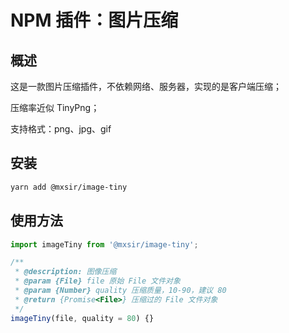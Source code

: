 # NPM 插件：图片压缩

## 概述

这是一款图片压缩插件，不依赖网络、服务器，实现的是客户端压缩；

压缩率近似 TinyPng；

支持格式：png、jpg、gif

## 安装

```bash
yarn add @mxsir/image-tiny
```

## 使用方法

```javascript
import imageTiny from '@mxsir/image-tiny';

/**
 * @description: 图像压缩
 * @param {File} file 原始 File 文件对象
 * @param {Number} quality 压缩质量，10-90，建议 80
 * @return {Promise<File>} 压缩过的 File 文件对象
 */
imageTiny(file, quality = 80) {}

```